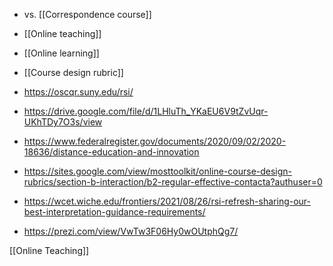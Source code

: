   - vs. [[Correspondence course]]
  - [[Online teaching]]
  - [[Online learning]]
  - [[Course design rubric]]

  - https://oscqr.suny.edu/rsi/
  - https://drive.google.com/file/d/1LHluTh_YKaEU6V9tZvUqr-UKhTDy7O3s/view
  - https://www.federalregister.gov/documents/2020/09/02/2020-18636/distance-education-and-innovation
  - https://sites.google.com/view/mosttoolkit/online-course-design-rubrics/section-b-interaction/b2-regular-effective-contacta?authuser=0
  - https://wcet.wiche.edu/frontiers/2021/08/26/rsi-refresh-sharing-our-best-interpretation-guidance-requirements/
  - https://prezi.com/view/VwTw3F06Hy0wOUtphQg7/

[[Online Teaching]]